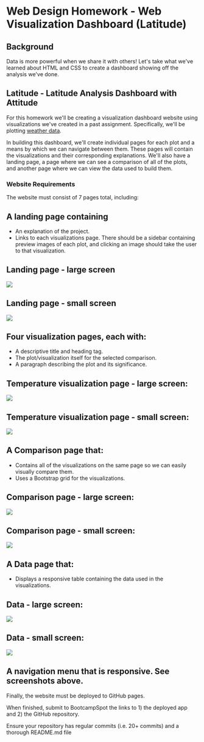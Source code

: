 # Web Design Homework - Web Visualization Dashboard (Latitude)

## Background

Data is more powerful when we share it with others! Let's take what we've learned about HTML and CSS to create a dashboard showing off the analysis we've done.

## Latitude - Latitude Analysis Dashboard with Attitude

For this homework we'll be creating a visualization dashboard website using visualizations we've created in a past assignment. Specifically, we'll be plotting [weather data](Resources/cities.csv).

In building this dashboard, we'll create individual pages for each plot and a means by which we can navigate between them. These pages will contain the visualizations and their corresponding explanations. We'll also have a landing page, a page where we can see a comparison of all of the plots, and another page where we can view the data used to build them.

### Website Requirements

The website must consist of 7 pages total, including:

## A landing page containing
  * An explanation of the project.
  * Links to each visualizations page. There should be a sidebar containing preview images of each plot, and clicking an image should take the user to that visualization.

## Landing page - large screen

![](https://github.com/adriana-icasiano/web-design-challenge/blob/0d897406dfd49cdae710f91a017e8adb7c10742d/Images/landing_large.PNG)
 
## Landing page - small screen

![](https://github.com/adriana-icasiano/web-design-challenge/blob/0d897406dfd49cdae710f91a017e8adb7c10742d/Images/landing_small.PNG)


## Four visualization pages, each with:
  * A descriptive title and heading tag.
  * The plot/visualization itself for the selected comparison.
  * A paragraph describing the plot and its significance.

## Temperature visualization page - large screen:

![](https://github.com/adriana-icasiano/web-design-challenge/blob/0d897406dfd49cdae710f91a017e8adb7c10742d/Images/visualization_large.PNG)

## Temperature visualization page - small screen:

![](https://github.com/adriana-icasiano/web-design-challenge/blob/0d897406dfd49cdae710f91a017e8adb7c10742d/Images/visualization_small.PNG)

## A Comparison page that:
  * Contains all of the visualizations on the same page so we can easily visually compare them.
  * Uses a Bootstrap grid for the visualizations.

## Comparison page - large screen:

![](https://github.com/adriana-icasiano/web-design-challenge/blob/0d897406dfd49cdae710f91a017e8adb7c10742d/Images/comparison_large.PNG)

## Comparison page - small screen:

![](https://github.com/adriana-icasiano/web-design-challenge/blob/0d897406dfd49cdae710f91a017e8adb7c10742d/Images/comparison_small.PNG)


## A Data page that:
  * Displays a responsive table containing the data used in the visualizations.
  
## Data - large screen:
![](https://github.com/adriana-icasiano/web-design-challenge/blob/0d897406dfd49cdae710f91a017e8adb7c10742d/Images/data_large.PNG)

## Data - small screen:
![](https://github.com/adriana-icasiano/web-design-challenge/blob/0d897406dfd49cdae710f91a017e8adb7c10742d/Images/data_small.PNG)


## A navigation menu that is responsive. See screenshots above.


Finally, the website must be deployed to GitHub pages.

When finished, submit to BootcampSpot the links to 1) the deployed app and 2) the GitHub repository.

Ensure your repository has regular commits (i.e. 20+ commits) and a thorough README.md file

